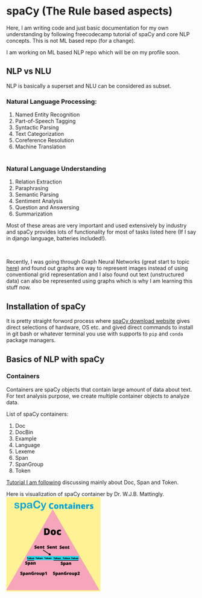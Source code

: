 # spaCy (The Rule based aspects)

Here, I am writing code and just basic documentation for my own understanding by following freecodecamp tutorial of spaCy and core NLP concepts. This is not ML based repo (for a change). <br>

I am working on ML based NLP repo which will be on my profile soon. 

## NLP vs NLU

NLP is basically a superset and NLU can be considered as subset.
<br>

### Natural Language Processing:
1. Named Entity Recognition
2. Part-of-Speech Tagging
3. Syntactic Parsing
4. Text Categorization
5. Coreference Resolution
6. Machine Translation
<br><br>

### Natural Language Understanding
1. Relation Extraction
2. Paraphrasing
3. Semantic Parsing
4. Sentiment Analysis
5. Question and Answersing
6. Summarization

Most of these areas are very important and used extensively by industry and spaCy provides lots of functionality for most of tasks listed here (If I say in django language, batteries included!).

<br>

Recently, I was going through Graph Neural Networks (great start to topic [here](https://distill.pub/2021/gnn-intro/)) and found out graphs are way to represent images instead of using conventional grid representation and I also found out text (unstructured data) can also be represented using graphs which is why I am learning this stuff now. 

## Installation of spaCy

It is pretty straight forword process where [spaCy download website](https://spacy.io/usage) gives direct selections of hardware, OS etc. and gived direct commands to install in git bash or whatever terminal you use with supports to `pip` and `conda` package managers. 

## Basics of NLP with spaCy

### Containers

Containers are spaCy objects that contain large amount of data about text. For text analysis purpose, we create multiple container objects to analyze data. <br>

List of spaCy containers:
1. Doc
2. DocBin
3. Example
4. Language
5. Lexeme
6. Span
7. SpanGroup
8. Token

[Tutorial I am following](https://www.youtube.com/watch?v=dIUTsFT2MeQ) discussing mainly about Doc, Span and Token.

Here is visualization of spaCy container by Dr. W.J.B. Mattingly.
<img src='./static/spacy_containers.png' height="250px" alt="spaCy Container">